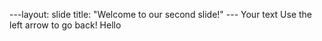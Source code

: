 ---layout: slide title: "Welcome to our second slide!" --- 
Your text Use the left arrow to go back!
Hello
